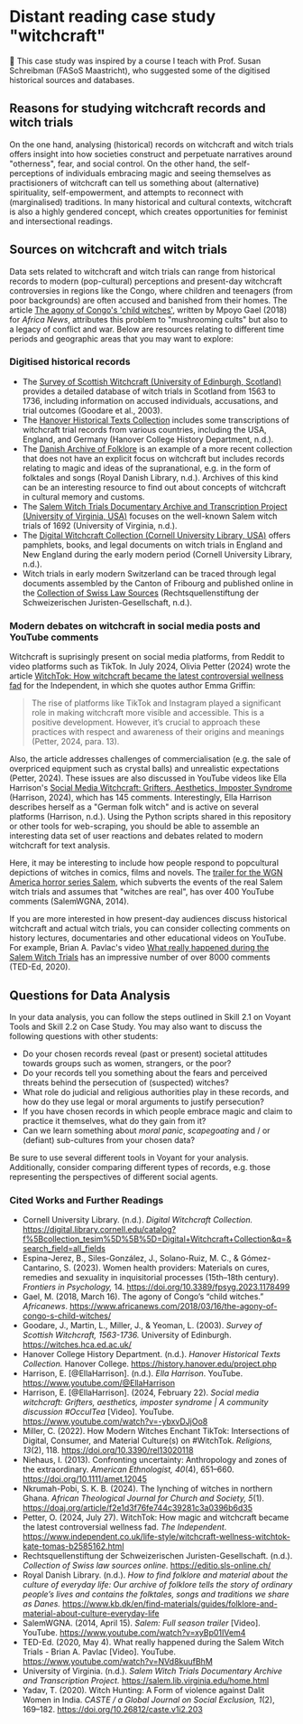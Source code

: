 # Distant reading case study "witchcraft"

🙌 This case study was inspired by a course I teach with Prof. Susan Schreibman (FASoS Maastricht), who suggested some of the digitised historical sources and databases. 

## Reasons for studying witchcraft records and witch trials

On the one hand, analysing (historical) records on witchcraft and witch trials offers insight into how societies construct and perpetuate narratives around "otherness", fear, and social control. On the other hand, the self-perceptions of individuals embracing magic and seeing themselves as practisioners of witchcraft can tell us something about (alternative) spirituality, self-empowerment, and attempts to reconnect with (marginalised) traditions. In many historical and cultural contexts, witchcraft is also a highly gendered concept, which creates opportunities for feminist and intersectional readings.

## Sources on witchcraft and witch trials

Data sets related to witchcraft and witch trials can range from historical records to modern (pop-cultural) perceptions and present-day witchcraft controversies in regions like the Congo, where children and teenagers (from poor backgrounds) are often accused and banished from their homes. The article [The agony of Congo's 'child witches'](https://www.africanews.com/2018/03/16/the-agony-of-congo-s-child-witches//), written by Mpoyo Gael (2018) for *Africa News*, attributes this problem to "mushrooming cults" but also to a legacy of conflict and war. Below are resources relating to different time periods and geographic areas that you may want to explore:

### Digitised historical records

- The [Survey of Scottish Witchcraft (University of Edinburgh, Scotland)](http://witches.hca.ed.ac.uk/) provides a detailed database of witch trials in Scotland from 1563 to 1736, including information on accused individuals, accusations, and trial outcomes (Goodare et al., 2003).
- The [Hanover Historical Texts Collection](https://history.hanover.edu/project.php) includes some transcriptions of witchcraft trial records from various countries, including the USA, England, and Germany (Hanover College History Department, n.d.).
- The [Danish Archive of Folklore](https://www.kb.dk/en/find-materials/guides/folklore-and-material-about-culture-everyday-life) is an example of a more recent collection that does not have an explicit focus on witchcraft but includes records relating to magic and ideas of the supranational, e.g. in the form of folktales and songs (Royal Danish Library, n.d.). Archives of this kind can be an interesting resource to find out about concepts of witchcraft in cultural memory and customs.
- The [Salem Witch Trials Documentary Archive and Transcription Project (University of Virginia, USA)](http://salem.lib.virginia.edu/) focuses on the well-known Salem witch trials of 1692 (University of Virginia, n.d.).
- The [Digital Witchcraft Collection (Cornell University Library, USA)](https://digital.library.cornell.edu/collections/witchcraft) offers pamphlets, books, and legal documents on witch trials in England and New England during the early modern period (Cornell University Library, n.d.).
- Witch trials in early modern Switzerland can be traced through legal documents assembled by the Canton of Fribourg and published online in the [Collection of Swiss Law Sources](https://editio.sls-online.ch/FR/I_2_8/) (Rechtsquellenstiftung der Schweizerischen Juristen-Gesellschaft, n.d.).

### Modern debates on witchcraft in social media posts and YouTube comments

Witchcraft is suprisingly present on social media platforms, from Reddit to video platforms such as TikTok. In July 2024, Olivia Petter (2024) wrote the article [WitchTok: How witchcraft became the latest controversial wellness fad](https://www.independent.co.uk/life-style/witchcraft-wellness-witchtok-kate-tomas-b2585162.html) for the Independent, in which she quotes author Emma Griffin:

> The rise of platforms like TikTok and Instagram played a significant role in making witchcraft more visible and accessible. This is a positive development. However, it’s crucial to approach these practices with respect and awareness of their origins and meanings (Petter, 2024, para. 13).

Also, the article addresses challenges of commercialisation (e.g. the sale of overpriced equipment such as crystal balls) and unrealistic expectations (Petter, 2024). These issues are also discussed in YouTube videos like Ella Harrison's [Social Media Witchcraft: Grifters, Aesthetics, Imposter Syndrome](https://www.youtube.com/watch?v=-ybxvDJjOo8) (Harrison, 2024), which has 145 comments. Interestingly, Ella Harrison describes herself as a "German folk witch" and is active on several platforms (Harrison, n.d.). Using the Python scripts shared in this repository or other tools for web-scraping, you should be able to assemble an interesting data set of user reactions and debates related to modern witchcraft for text analysis.

Here, it may be interesting to include how people respond to popcultural depictions of witches in comics, films and novels. The [trailer for the WGN America horror series Salem](https://www.youtube.com/watch?v=xyBp01IVem4), which subverts the events of the real Salem witch trials and assumes that "witches are real", has over 400 YouTube comments (SalemWGNA, 2014).

If you are more interested in how present-day audiences discuss historical witchcraft and actual witch trials, you can consider collecting comments on history lectures, documentaries and other educational videos on YouTube. For example, Brian A. Pavlac's video [What really happened during the Salem Witch Trials](https://www.youtube.com/watch?v=NVd8kuufBhM) has an impressive number of over 8000 comments (TED-Ed, 2020).

## Questions for Data Analysis

In your data analysis, you can follow the steps outlined in Skill 2.1 on Voyant Tools and Skill 2.2 on Case Study. You may also want to discuss the following questions with other students:

- Do your chosen records reveal (past or present) societal attitudes towards groups such as women, strangers, or the poor?
- Do your records tell you something about the fears and perceived threats behind the persecution of (suspected) witches?
- What role do judicial and religious authorities play in these records, and how do they use legal or moral arguments to justify persecution?
- If you have chosen records in which people embrace magic and claim to practice it themselves, what do they gain from it?
- Can we learn something about *moral panic*, *scapegoating* and / or (defiant) sub-cultures from your chosen data?

Be sure to use several different tools in Voyant for your analysis. Additionally, consider comparing different types of records, e.g. those representing the perspectives of different social agents.

### Cited Works and Further Readings

- Cornell University Library. (n.d.). *Digital Witchcraft Collection.* https://digital.library.cornell.edu/catalog?f%5Bcollection_tesim%5D%5B%5D=Digital+Witchcraft+Collection&q=&search_field=all_fields
- Espina-Jerez, B., Siles-González, J., Solano-Ruiz, M. C., & Gómez-Cantarino, S. (2023). Women health providers: Materials on cures, remedies and sexuality in inquisitorial processes (15th–18th century). *Frontiers in Psychology,* 14. https://doi.org/10.3389/fpsyg.2023.1178499
- Gael, M. (2018, March 16). The agony of Congo’s “child witches.” *Africanews*. https://www.africanews.com/2018/03/16/the-agony-of-congo-s-child-witches/
- Goodare, J., Martin, L., Miller, J., & Yeoman, L. (2003). *Survey of Scottish Witchcraft, 1563-1736.* University of Edinburgh. https://witches.hca.ed.ac.uk/
- Hanover College History Department. (n.d.). *Hanover Historical Texts Collection.* Hanover College. https://history.hanover.edu/project.php
- Harrison, E. [@EllaHarrison]. (n.d.). *Ella Harrison*. YouTube. https://www.youtube.com/@EllaHarrison
- Harrison, E. [@EllaHarrison]. (2024, February 22). *Social media witchcraft: Grifters, aesthetics, imposter syndrome | A community discussion #OcculTea* [Video]. YouTube. https://www.youtube.com/watch?v=-ybxvDJjOo8
- Miller, C. (2022). How Modern Witches Enchant TikTok: Intersections of Digital, Consumer, and Material Culture(s) on #WitchTok. *Religions, 13*(2), 118. https://doi.org/10.3390/rel13020118
- Niehaus, I. (2013). Confronting uncertainty: Anthropology and zones of the extraordinary. *American Ethnologist, 40*(4), 651–660. https://doi.org/10.1111/amet.12045
- Nkrumah-Pobi, S. K. B. (2024). The lynching of witches in northern Ghana. *African Theological Journal for Church and Society, 5*(1). https://doaj.org/article/f2e1d3f76fe744c39281c3a0396b6d35
- Petter, O. (2024, July 27). WitchTok: How magic and witchcraft became the latest controversial wellness fad. *The Independent*. https://www.independent.co.uk/life-style/witchcraft-wellness-witchtok-kate-tomas-b2585162.html
- Rechtsquellenstiftung der Schweizerischen Juristen-Gesellschaft. (n.d.). *Collection of Swiss law sources online.* https://editio.sls-online.ch/
- Royal Danish Library. (n.d.). *How to find folklore and material about the culture of everyday life: Our archive of folklore tells the story of ordinary people’s lives and contains the folktales, songs and traditions we share as Danes.* https://www.kb.dk/en/find-materials/guides/folklore-and-material-about-culture-everyday-life
- SalemWGNA. (2014, April 15). *Salem: Full season trailer* [Video]. YouTube. https://www.youtube.com/watch?v=xyBp01IVem4
- TED-Ed. (2020, May 4). What really happened during the Salem Witch Trials - Brian A. Pavlac [Video]. YouTube. https://www.youtube.com/watch?v=NVd8kuufBhM
- University of Virginia. (n.d.). *Salem Witch Trials Documentary Archive and Transcription Project.* https://salem.lib.virginia.edu/home.html
- Yadav, T. (2020). Witch Hunting: A Form of violence against Dalit Women in India. *CASTE / a Global Journal on Social Exclusion, 1*(2), 169–182. https://doi.org/10.26812/caste.v1i2.203
